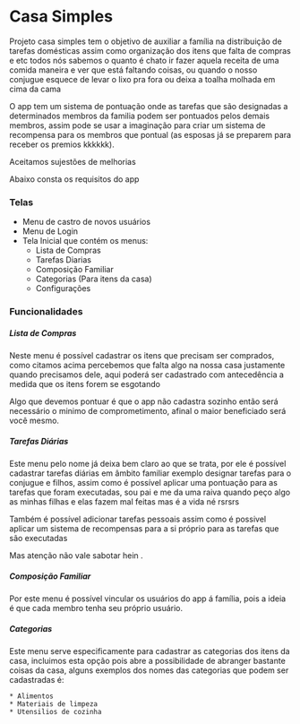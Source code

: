# Casa Simples

Projeto casa simples tem o objetivo de auxiliar a família na distribuição de tarefas domésticas assim como organização dos itens que falta de compras e etc todos nós sabemos o quanto é chato ir fazer aquela receita de uma comida maneira e ver que está faltando coisas, ou quando o nosso conjugue esquece de levar o lixo pra fora ou deixa a toalha molhada em cima da cama

O app tem um sistema de pontuação onde as tarefas que são designadas a determinados membros da familia podem ser pontuados pelos demais membros, assim pode se usar a imaginação para criar um sistema de recompensa para os membros que pontual (as esposas já se preparem para receber os premios kkkkkk).

Aceitamos sujestões de melhorias


Abaixo consta os requisitos do app

### Telas

* Menu de castro de novos usuários
* Menu de Login
* Tela Inicial que contém os menus:
    *  Lista de Compras
    *  Tarefas Diarias
    *  Composição Familiar
    *  Categorias (Para itens da casa)
    *  Configurações

### Funcionalidades

##### Lista de Compras

Neste menu é possível cadastrar os itens que precisam ser comprados, como citamos acima percebemos que falta algo na nossa casa justamente quando precisamos dele, aqui poderá ser cadastrado com antecedência a medida que os itens forem se esgotando

Algo que devemos pontuar é que o app não cadastra sozinho então será necessário o minimo de comprometimento, afinal o maior beneficiado será você mesmo.

##### Tarefas Diárias

Este menu pelo nome já deixa bem claro ao que se trata, por ele é possível cadastrar tarefas diárias em âmbito familiar exemplo designar tarefas para o conjugue e filhos, assim como é possível aplicar uma pontuação para as tarefas que foram executadas, sou pai e me da uma raiva quando peço algo as minhas filhas e elas fazem mal feitas mas é a vida né rsrsrs

Também é possível adicionar tarefas pessoais assim como é possivel aplicar um sistema de recompensas para a si próprio para as tarefas que são executadas

Mas atenção não vale sabotar hein .

##### Composição Familiar

Por este menu é possível vincular os usuários do app á família, pois a ideia é que cada membro tenha seu próprio usuário.

##### Categorias

Este menu serve especificamente para cadastrar as categorias dos itens da casa, incluimos esta opção pois abre a possibilidade de abranger bastante coisas da casa, alguns exemplos dos nomes das categorias que podem ser cadastradas é:

	* Alimentos
	* Materiais de limpeza
	* Utensilios de cozinha


		